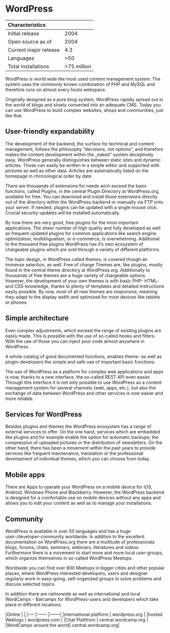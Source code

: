 # WordPress

|Characteristics | |
|:--- |:---- |
|Initial release | 2004 |
|Open source as of | 2004 |
|Current major release | 4.3 | 
|Languages | >50 |
|Total installations | >75 million |

WordPress is world wide the most used content management system. The system uses the commonly known combination of PHP and MySQL and therefore runs on almost every hosts webspace.

Originally designed as a pure blog-system, WordPress rapidly spread out in the world of blogs and slowly converted into an adequate CMS. Today you can use WordPress to build complex websites, shops and communities, just like that.


## User-friendly expandability
The development of the backend, the surface for technical and content management, follows the philosophy “decisions, not options”, and therefore makes the content development within the „naked“ system deceptively easy. 
WordPress generally distinguishes between static sites and dynamic articles. Those can easily be written in a simple editor and supported with pictures as well as other data.
Articles are automatically listed on the homepage in chronological order by date. 

There are thousands of extensions for needs wich exceed the basic functions, called Plugins, in the central Plugin Directory at WordPress.org, available for free.
You can download and install those extensions directly out of the directory within the WordPress backend or manually via FTP onto your server. If needed, plugins can be updated with a single mouse click. Crucial security-updates will be installed automatically. 

By now there are very good, free plugins for the most important applications. The sheer number of high quality and fully developed as well as frequent updated plugins for common applications like search engine optimization, multilingualism, or e-commerce, is overwhelming. Additional to the thousand free plugins WordPress has it’s own ecosystem of chargeable plugins which are sold through a variety of different platforms. 

The topic design, in WordPress called themes, is covered though an immense selection, as well. 
Free of charge Themes are, like plugins, mostly found in the central theme directory at WordPress.org. Additionally to thousands of free themes are a huge variety of chargeable options. However, the development of your own themes is with basic PHP- HTML-  and CSS-knowledge, thanks to plenty of templates and detailed instructions easily possible. By now, most of all new themes are responsive, meaning they adapt to the display width and optimized for most devices like tablets or phones. 


## Simple architecture
Even complex adjustments, which exceed the range of existing plugins are easily made. This is possible with the use of so-called hooks and filters. With the use of those you can inject your code almost anywhere in WordPress.

A whole catalog of good documented functions, enables theme- as well as plugin-developers the simple and safe use of important basic functions. 

The use of WordPress as a platform for complex web applications and apps is now, thanks to a new interface, the so-called REST API even easier. Through this interface it is not only possible to use WordPress as a content management system for several channels (web, apps, etc.), but also the exchange of data between WordPress and other services is now easier and more reliable.


## Services for WordPress
Besides plugins and themes the WordPress ecosystem has a range of external services to offer. On the one hand, services which are embedded like plugins and for example enable the option for automatic backups, the compression of uploaded pictures or the distribution of newsletters. 
On the other hand, there has been a movement within the past years to provide services like frequent maintenance, translation or the professional development of individual themes, which you can choose from today.


## Mobile apps
There are Apps to operate your WordPress on a mobile device for iOS, Android, Windows Phone and Blackberry. However, the WordPress backend is designed for a comfortable use on mobile devices without any apps and allows you to edit your content as well as to manage your installations.


## Community
WordPress is available in over 50 languages and has a huge user-/developer-community worldwide. In addition to the excellent documentation on WordPress.org there are a multitude of professionals blogs, forums, chats, seminars, webinars, literatures and videos. Furthermore there is a movement to start more and more local user-groups, which organize themselves in so-called WordPress Meetups.

Worldwide you can find over 800 Meetups in bigger cities and other popular places, where WordPress interested developers, users and designer regularly work in easy-going, self-organized groups to solve problems and discuss selected topics.

In addition there are nationwide as well as international and local WordCamps - Barcamps for WordPress-users and developers which take place in different locations.


|Online | |
|:— |:—— |:——|
|international platform | wordpress.org |
|hosted Weblogs | wordpress.com |
|Chat Plattfrom | central.wordcamp.org |
|WordCamps around the world| central.wordcamp.org|